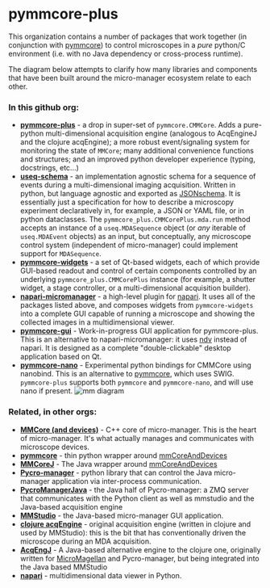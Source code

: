 # pymmcore-plus

This organization contains a number of packages that work together (in conjunction with [pymmcore](https://github.com/micro-manager/pymmcore))
to control microscopes in a _pure_ python/C environment (i.e. with no Java dependency or cross-process runtime).

The diagram below attempts to clarify how many libraries and components that have been built around the micro-manager ecosystem relate to each other.

### In this github org:
- **[pymmcore-plus](https://github.com/pymmcore-plus/pymmcore-plus)** - a drop in super-set of `pymmcore.CMMCore`. Adds a pure-python multi-dimensional acquisition engine (analogous to AcqEngineJ and the clojure acqEngine); a more robust event/signaling system for monitoring the state of `MMCore`; many additional convenience functions and structures; and an improved python developer experience (typing, docstrings, etc...)
- **[useq-schema](https://github.com/pymmcore-plus/useq-schema)** - an implementation agnostic schema for a sequence of events during a multi-dimensional imaging acquisition.  Written in python, but language agnostic and exported as [JSONschema](https://json-schema.org/). It is essentially just a specification for how to describe a microscopy experiment declaratively in, for example, a JSON or YAML file, or in python dataclasses. The `pymmcore_plus.CMMCorePlus.mda.run` method accepts an instance of a `useq.MDASequence` object (or *any* iterable of `useq.MDAEvent` objects) as an input, but conceptually, any microscope control system (independent of micro-manager) could implement support for `MDASequence`.
- **[pymmcore-widgets](https://github.com/pymmcore-plus/pymmcore-widgets)** -  a set of Qt-based widgets, each of which provide GUI-based readout and control of certain components controlled by an underlying `pymmcore_plus.CMMCorePlus` instance (for example, a shutter widget, a stage controller, or a multi-dimensional acquisition builder).
- **[napari-micromanager](https://github.com/pymmcore-plus/napari-micromanager)** - a high-level plugin for [napari](https://github.com/napari/napari). It uses all of the packages listed above, and composes widgets from `pymmcore-widgets` into a complete GUI capable of running a microscope and showing the collected images in a multidimensional viewer.
- **[pymmcore-gui](https://github.com/pymmcore-plus/pymmcore-gui)** - Work-in-progress GUI application for pymmcore-plus.  This is an alternative to napari-micromanager: it uses [ndv](https://github.com/pyapp-kit/ndv) instead of napari.  It is designed as a complete "double-clickable" desktop application based on Qt.
- **[pymmcore-nano](https://github.com/pymmcore-plus/pymmcore-nano)** - Experimental python bindings for CMMCore using nanobind. This is an alternative to [pymmcore](https://github.com/micro-manager/pymmcore), which uses SWIG.  `pymmcore-plus` supports both `pymmcore` and `pymmcore-nano`, and will use nano if present.
![mm diagram](https://user-images.githubusercontent.com/1609449/202301602-00ba0fd8-df4f-4993-b0ad-8e3d1cefaf42.png)


### Related, in other orgs:
- **[MMCore (and devices)](https://github.com/micro-manager/mmCoreAndDevices)** - C++ core of micro-manager.  This is the heart of micro-manager.  It's what actually manages and communicates with microscope devices.
- **[pymmcore](https://github.com/micro-manager/pymmcore)** - thin python wrapper around [mmCoreAndDevices](https://github.com/micro-manager/mmCoreAndDevices)
- **[MMCoreJ](https://github.com/micro-manager/mmCoreAndDevices/tree/main/MMCoreJ_wrap)** - The Java wrapper around [mmCoreAndDevices](https://github.com/micro-manager/mmCoreAndDevices)
- **[Pycro-manager](https://github.com/micro-manager/pycro-manager)** - python library that can control the Java micro-manager application via inter-process communication.
- **[PycroManagerJava](https://github.com/micro-manager/pycro-manager)** - the Java half of Pycro-manager: a ZMQ server that communicates with the Python client as well as mmstudio and the Java-based acquisition engine
- **[MMStudio](https://github.com/micro-manager/micro-manager)** - the Java-based micro-manager GUI application.
- **[clojure acqEngine](https://github.com/micro-manager/micro-manager/tree/main/acqEngine/src/main/clj/org/micromanager)** - original acquisition engine (written in clojure and used by MMStudio): this is the bit that has conventionally driven the microscope during an MDA acquisition.
- **[AcqEngJ](https://github.com/micro-manager/AcqEngJ)** - A Java-based alternative engine to the clojure one, originally written for [MicroMagellan]([url](https://micro-manager.org/MicroMagellan)) and Pycro-manager, but being integrated into the Java based MMStudio
- **[napari](https://github.com/napari/napari)** - multidimensional data viewer in Python.
